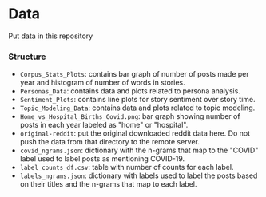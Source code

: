 # Data

Put data in this repository

### Structure

- `Corpus_Stats_Plots`: contains bar graph of number of posts made per year and histogram of number of words in stories.
- `Personas_Data`: contains data and plots related to persona analysis.
- `Sentiment_Plots`: contains line plots for story sentiment over story time.
- `Topic_Modeling_Data`: contains data and plots related to topic modeling.
- `Home_vs_Hospital_Births_Covid.png`: bar graph showing number of posts in each year labeled as "home" or "hospital".
- `original-reddit`: put the original downloaded reddit data here. Do not push the data from that directory to the remote server.
- `covid_ngrams.json`: dictionary with the n-grams that map to the "COVID" label used to label posts as mentioning COVID-19.
- `label_counts_df.csv`: table with number of counts for each label.
- `labels_ngrams.json`: dictionary with labels used to label the posts based on their titles and the n-grams that map to each label.
